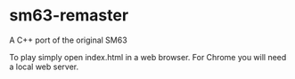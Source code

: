 # sm63-remaster
A C++ port of the original SM63

To play simply open index.html in a web browser. For Chrome you will need a local web server.
